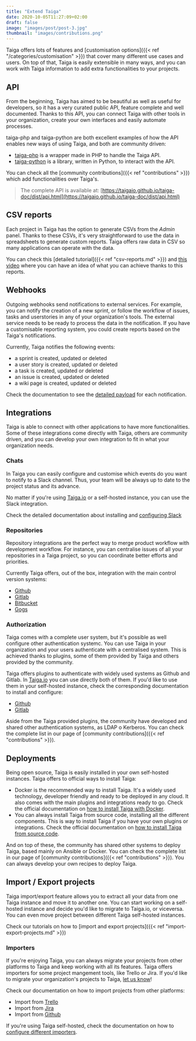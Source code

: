 ```yaml
---
title: "Extend Taiga"
date: 2020-10-05T11:27:09+02:00
draft: false
image: "images/post/post-3.jpg"
thumbnail: "images/contributions.png"
---
```


Taiga offers lots of features and [customisation options]({{< ref "/categories/customisation" >}}) that cover many different use cases and users. On top of that, Taiga is easily extensible in many ways, and you can work with Taiga information to add extra functionalities to your projects.

## API

From the beginning, Taiga has aimed to be beautiful as well as useful for developers, so it has a very curated public API, feature complete and well documented. Thanks to this API, you can connect Taiga with other tools in your organization, create your own interfaces and easily automate processes.

taiga-php and taiga-python are both excellent examples of how the API enables new ways of using Taiga, and both are community driven:

- [taiga-php]() is a wrapper made in PHP to handle the Taiga API.
- [taiga-python]() is a library, written in Python, to interact with the API.

You can check all the [community contributions]({{< ref "contributions" >}}) which add functionalities over Taiga's.

> The complete API is available at: [https://taigaio.github.io/taiga-doc/dist/api.html](https://taigaio.github.io/taiga-doc/dist/api.html)

## CSV reports

Each project in Taiga has the option to generate CSVs from the _Admin_ panel. Thanks to these CSVs, it's very straightforward to use the data in spreadsheets to generate custom reports. Taiga offers raw data in CSV so many applications can operate with the data.

You can check this [detailed tutorial]({{< ref "csv-reports.md" >}}) and [this video](https://www.youtube.com/watch?v=tdt7nqXVf_E) where you can have an idea of what you can achieve thanks to this reports.

## Webhooks

Outgoing webhooks send notifications to external services. For example, you can notify the creation of a new sprint, or follow the workflow of issues, tasks and userstories in any of your organization's tools. The external service needs to be ready to process the data in the notification. If you have a customisable reporting system, you could create reports based on the Taiga's notifications.

Currently, Taiga notifies the following events:

- a sprint is created, updated or deleted
- a user story is created, updated or deleted
- a task is created, updated or deleted
- an issue is created, updated or deleted
- a wiki page is created, updated or deleted

Check the documentation to see the [detailed payload](https://taigaio.github.io/taiga-doc/dist/webhooks.html) for each notification.

## Integrations

Taiga is able to connect with other applications to have more functionalities. Some of these integrations come directly with Taiga, others are community driven, and you can develop your own integration to fit in what your organization needs.

### Chats

In Taiga you can easily configure and customise which events do you want to notify to a Slack channel. Thus, your team will be always up to date to the project status and its advance.

No matter if you're using [Taiga.io](https://taiga.io) or a self-hosted instance, you can use the Slack integration.

Check the detailed documentation about installing and [configuring Slack](https://taigaio.github.io/taiga-doc/dist/integrations-slack.html)

### Repositories

Repository integrations are the perfect way to merge product workflow with development workflow. For instance, you can centralise issues of all your repositories in a Taiga project, so you can coordinate better efforts and priorities.

Currently Taiga offers, out of the box, integration with the main control version systems:

- [Github](https://taigaio.github.io/taiga-doc/dist/integrations-github.html)
- [Gitlab](https://taigaio.github.io/taiga-doc/dist/integrations-gitlab.html)
- [Bitbucket](https://taigaio.github.io/taiga-doc/dist/integrations-bitbucket.html)
- [Gogs](https://taigaio.github.io/taiga-doc/dist/integrations-gogs.html)

### Authorization

Taiga comes with a complete user system, but it's possible as well configure other authentication systemc. You can use Taiga in your organization and your users authenticate with a centralised system. This is achieved thanks to plugins, some of them provided by Taiga and others provided by the community.

Taiga offers plugins to authenticate with widely used systems as Github and Gitlab. In [Taiga.io](https://taiga.io) you can use directly both of them. If you'd like to use them in your self-hosted instance, check the corresponding documentation to install and configure:

- [Github](https://github.com/taigaio/taiga-contrib-github-auth)
- [Gitlab](https://github.com/taigaio/taiga-contrib-gitlab-auth)

Aside from the Taiga provided plugins, the community have developed and shared other authentication systems, as LDAP o Kerberos. You can check the complete list in our page of [community contributions]({{< ref "contributions" >}}).

## Deployments

Being open source, Taiga is easily installed in your own self-hosted instances. Taiga offers to official ways to install Taiga:

- Docker is the recommended way to install Taiga. It's a widely used technology, developer friendly and ready to be deployed in any cloud. It also comes with the main plugins and integrations ready to go. Check the official documentation on [how to install Taiga with Docker](https://taigaio.github.io/taiga-doc/dist/setup-production.html#setup-prod-with-docker).
- You can always install Taiga from source code, installing all the different components. This is way to install Taiga if you have your own plugins or integrations. Check the official documentation on [how to install Taiga from source code](https://taigaio.github.io/taiga-doc/dist/setup-production.html#setup-prod-from-source-code).

And on top of these, the community has shared other systems to deploy Taiga, based mainly on Ansible or Docker. You can check the complete list in our page of [community contributions]({{< ref "contributions" >}}). You can always develop your own recipes to deploy Taiga.

## Import / Export projects

Taiga import/export feature allows you to extract all your data from one Taiga instance and move it to another one. You can start working on a self-hosted instance and decide you'd like to migrate to Taiga.io, or viceversa. You can even move project between different Taiga self-hosted instances.

Check our tutorials on how to [import and export projects]({{< ref "import-export-projects.md" >}})

### Importers

If you're enjoying Taiga, you can always migrate your projects from other platforms to Taiga and keep working with all its features. Taiga offers importers for some project mangement tools, like Trello or Jira. If you'd like to migrate your organization's projects to Taiga, [let us know](support@taiga.io)!

Check our documentation on how to import projects from other platforms:

- Import from [Trello]()
- Import from [Jira]()
- Import from [Github]()

If you're using Taiga self-hosted, check the documentation on how to [configure different importers](https://taigaio.github.io/taiga-doc/dist/#importers).



